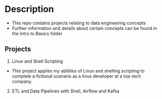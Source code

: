 # Description 
* This repo contains projects relating to data engineering concepts 
* Further information and details about certain concepts can be found in the Intro to Basics folder 

## Projects 
1. Linux and Shell Scripting
* This project applies my abilities of Linux and shelling scripting to complete a fictional scenario as a linux developer at a top-tech company. 

2. ETL and Data Pipelines with Shell, Airflow and Kafka 
